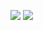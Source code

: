 <p>
<a href="https://github.com/TheWalkingMoulinette"><img src="https://img.shields.io/badge/TheWalkingMoulinette-100000?style=for-the-badge&logo=github&logoColor=white"/></a>
<a href="yel-mans@student.1337.ma.ac"><img src="https://img.shields.io/badge/-yel[dash]mans@student.1337.ma-black?style=for-the-badge&logo=gmail&logoColor=white"/></a>
</p>
